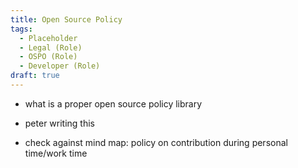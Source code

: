 ```yaml
---
title: Open Source Policy
tags:
  - Placeholder
  - Legal (Role)
  - OSPO (Role)
  - Developer (Role)
draft: true
---
```


- what is a proper open source policy library

- peter writing this

- check against mind map: policy on contribution during personal time/work time

